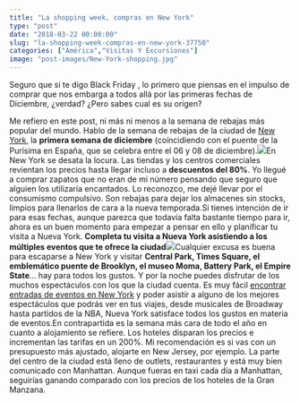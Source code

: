 ```yaml
---
title: "La shopping week, compras en New York"
type: "post"
date: "2018-03-22 00:00:00"
slug: "la-shopping-week-compras-en-new-york-37750"
categories: ["América","Visitas Y Excursiones"]
image: "post-images/New-York-shopping.jpg"
---
```


Seguro que si te digo Black Friday , lo primero que piensas en el impulso de comprar que nos embarga a todos allá por las primeras fechas de Diciembre, ¿verdad? ¿Pero sabes cual es su origen?  
  
Me refiero en este post, ni más ni menos a la semana de rebajas más popular del mundo. Hablo de la semana de rebajas de la ciudad de [New York](http://www.missviajes.com/new-york-new-york-5000/), la **primera semana de diciembre** (coincidiendo con el puente de la Purísima en España, que se celebra entre el 06 y 08 de diciembre).![](post-images/New-York-shopping.jpg)En New York se desata la locura. Las tiendas y los centros comerciales revientan los precios hasta llegar incluso a **descuentos del 80%**. Yo llegué a comprar zapatos que no eran de mi número pensando que seguro que alguien los utilizaría encantados. Lo reconozco, me dejé llevar por el consumismo compulsivo. Son rebajas para dejar los almacenes sin stocks, limpios para llenarlos de cara a la nueva temporada.Si tienes intención de ir para esas fechas, aunque parezca que todavía falta bastante tiempo para ir, ahora es un buen momento para empezar a pensar en ello y planificar tu visita a Nueva York. **Completa tu visita a Nueva York asistiendo a los múltiples eventos que te ofrece la ciudad**![](post-images/fifth-ave-istock-177970272-2-707x471-300x200.jpg)Cualquier excusa es buena para escaparse a New York y visitar **Central Park, Times Square, el emblemático puente de Brooklyn, el museo Moma, Battery Park, el Empire State**... hay para todos los gustos. Y por la noche puedes disfrutar de los muchos espectáculos con los que la ciudad cuenta. Es muy fácil [encontrar entradas de eventos en New York](https://www.hellotickets.es/) y poder asistir a alguno de los mejores espectáculos que podrás ver en tus viajes, desde musicales de Broadway hasta partidos de la NBA, Nueva York satisface todos los gustos en materia de eventos.En contrapartida es la semana más cara de todo el año en cuanto a alojamiento se refiere. Los hoteles disparan los precios e incrementan las tarifas en un 200%. Mi recomendación es si vas con un presupuesto más ajustado, alojarte en New Jersey, por ejemplo. La parte del centro de la ciudad está lleno de outlets, restaurantes y está muy bien comunicado con Manhattan. Aunque fueras en taxi cada día a Manhattan, seguirías ganando comparado con los precios de los hoteles de la Gran Manzana.